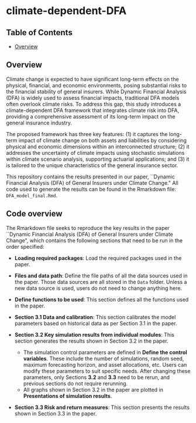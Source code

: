 # climate-dependent-DFA

## Table of Contents
- [Overview](#Overview)


## Overview

Climate change is expected to have significant long-term effects on the physical, financial, and economic environments, posing substantial risks to the financial stability of general insurers. While Dynamic Financial Analysis (DFA) is widely used to assess financial impacts, traditional DFA models often overlook climate risks. To address this gap, this study introduces a climate-dependent DFA framework that integrates climate risk into DFA, providing a comprehensive assessment of its long-term impact on the general insurance industry.

The proposed framework has three key features: (1) it captures the long-term impact of climate change on both assets and liabilities by considering physical and economic dimensions within an interconnected structure; (2) it addresses the uncertainty of climate impacts using stochastic simulations within climate scenario analysis, supporting actuarial applications; and (3) it is tailored to the unique characteristics of the general insurance sector.

This repository contains the results presented in our paper, ``Dynamic Financial Analysis (DFA) of General Insurers under Climate Change." All code used to generate the results can be found in the Rmarkdown file: `DFA_model_final.Rmd`.

## Code overview

The Rmarkdown file seeks to reproduce the key results in the paper ``Dynamic Financial Analysis (DFA) of General Insurers under Climate Change", which contains the following sections that need to be run in the order specified: 

- **Loading required packages**: Load the required packages used in the paper.
- **Files and data path**: Define the file paths of all the data sources used in the paper. Those data sources are all stored in the `Data` folder. Unless a new data source is used, users do not need to change anything here. 
- **Define functions to be used**: This section defines all the functions used in the paper. 
- **Section 3.1 Data and calibration**: This section calibrates the model parameters based on historical data as per Section 3.1 in the paper. 
- **Section 3.2 Key simulation results from individual modules**: This section generates the results shown in Section 3.2 in the paper. 

    - The simulation control parameters are defined in **Define the control variables**. These include the number of simulations, random seed, maximum forecasting horizon, and asset allocations, etc. Users can modify these parameters to suit specific needs. After changing these parameters, only Sections **3.2** and **3.3** need to be rerun, and previous sections do not require rerunning.  
    - All graphs shown in Section 3.2 in the paper are plotted in **Presentations of simulation results**. 
    
- **Section 3.3 Risk and return measures**: This section presents the results shown in Section 3.3 in the paper.
